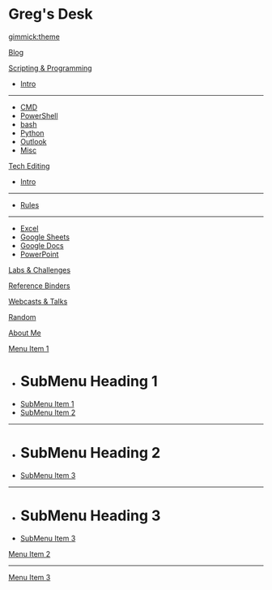 # Greg's Desk

[gimmick:theme](slate)

[Blog](pages/blog.md)

[Scripting &amp; Programming]()

  * [Intro](pages/scripting_and_programming.md)
  - - - -
  * [CMD](subitem1.md)
  * [PowerShell](subitem2.md)
  * [bash](subitem1.md)
  * [Python](subitem1.md)
  * [Outlook](subitem1.md)
  * [Misc](subitem1.md)

[Tech Editing]()

  * [Intro](pages/tech_editing.md)
  - - - -
  * [Rules](subitem1.md)
  - - - -
  * [Excel](subitem1.md)
  * [Google Sheets](subitem2.md)
  * [Google Docs](subitem1.md)
  * [PowerPoint](subitem1.md)

[Labs &amp; Challenges](pages/labs_and_challenges.md)

[Reference Binders](pages/reference_binders.md)

[Webcasts &amp; Talks](pages/webcasts_and_talks.md)

[Random](pages/random.md)

[About Me](pages/about_me.md)

[Menu Item 1]()

  * # SubMenu Heading 1
  * [SubMenu Item 1](subitem1.md)
  * [SubMenu Item 2](subitem2.md)
  - - - -
  * # SubMenu Heading 2
  * [SubMenu Item 3](subitem3.md)
  - - - -
  * # SubMenu Heading 3
  * [SubMenu Item 3](subitem3.md)

[Menu Item 2](item2.md)
- - - -
[Menu Item 3](item3.md)
